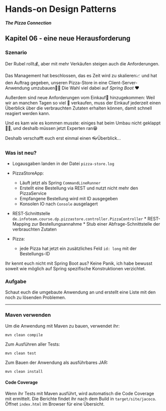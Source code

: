 # Hands-on Design Patterns
***The Pizza Connection***

## Kapitel 06 - eine neue Herausforderung
### Szenario
Der Rubel rollt💰, aber mit mehr Verkäufen steigen auch die Anforderungen.

Das Management hat beschlossen, das es Zeit wird zu skalieren📈 und hat den Auftrag gegeben, unseren Pizza-Store in eine Client-Server-Anwendung umzubauen👷‍♂️ Die Wahl viel dabei auf _Spring Boot_ ❤

Außerdem sind neue Anforderungen vom Einkauf🛒 hinzugekommen: Weil wir an manchen Tagen so viel 🍕 verkaufen, muss der Einkauf jederzeit einen Überblick über die verbrauchten Zutaten erhalten können, damit schnell reagiert werden kann.

Und es kam wie es kommen musste: einiges hat beim Umbau nicht geklappt🤦‍♀️, und deshalb müssen jetzt Experten ran😁

Deshalb verschafft euch erst einmal einen 👓Überblick...

### Was ist neu?

* Logausgaben landen in der Datei `pizza-store.log`

* PizzaStoreApp:
	* Läuft jetzt als Spring `CommandLineRunner`
	* Erstellt eine Bestellung via REST und nutzt nicht mehr den PizzaService
	* Empfangene Bestellung wird mit ID ausgegeben
	* Konsolen IO nach `Console` ausgelagert
	
* REST-Schnittstelle `de.infoteam.course.dp.pizzastore.controller.PizzaController`
		* REST-Mapping zur Bestellungsannahme
		* Stub einer Abfrage-Schnittstelle der verbrauchten Zutaten
	
* Pizza:
	* jede Pizza hat jetzt ein zusätzliches Feld `id: long` mit der Bestellungs-ID
	
Ihr kennt euch nicht mit Spring Boot aus? Keine Panik, ich habe bewusst soweit wie möglich auf Spring spezifische Konstruktionen verzichtet.

### Aufgabe

Schaut euch die umgebaute Anwendung an und erstellt eine Liste mit den noch zu lösenden Problemen.

----

### Maven verwenden

Um die Anwendung mit Maven zu bauen, verwendet ihr:
```
mvn clean compile
```
Zum Ausführen aller Tests:
```
mvn clean test
```
Zum Bauen der Anwendung als ausführbares JAR:
```
mvn clean install
```

#### Code Coverage
Wenn ihr Tests mit Maven ausführt, wird automatisch die Code Coverage mit ermittelt. Die Berichte findet ihr nach dem Build in `target/site/jacoco`. Öffnet `index.html` im Browser für eine Übersicht.